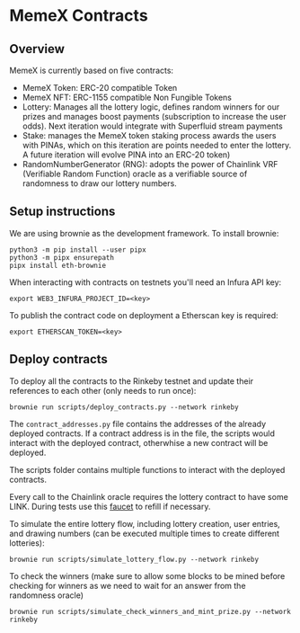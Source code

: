 # MemeX Contracts

## Overview

MemeX is currently based on five contracts:

* MemeX Token: ERC-20 compatible Token
* MemeX NFT: ERC-1155 compatible Non Fungible Tokens
* Lottery: Manages all the lottery logic, defines random winners for our prizes and manages boost payments (subscription to increase the user odds). Next iteration would integrate with Superfluid stream payments
* Stake: manages the MemeX token staking process awards the users with PINAs, which on this iteration are points needed to enter the lottery. A future iteration will evolve PINA into an ERC-20 token)
* RandomNumberGenerator (RNG): adopts the power of Chainlink VRF (Verifiable Random Function) oracle as a verifiable source of randomness to draw our lottery numbers.

## Setup instructions

We are using brownie as the development framework.
To install brownie:
```
python3 -m pip install --user pipx
python3 -m pipx ensurepath
pipx install eth-brownie
```

When interacting with contracts on testnets you'll need an Infura API key:

`export WEB3_INFURA_PROJECT_ID=<key>`

To publish the contract code on deployment a Etherscan key is required:

`export ETHERSCAN_TOKEN=<key>`

## Deploy contracts

To deploy all the contracts to the Rinkeby testnet and update their references to each other (only needs to run once):

`brownie run scripts/deploy_contracts.py --network rinkeby`

The `contract_addresses.py` file contains the addresses of the already deployed contracts. If a contract address is in the file, the scripts would interact with the deployed contract, otherwhise a new contract will be deployed.

The scripts folder contains multiple functions to interact with the deployed contracts. 

Every call to the Chainlink oracle requires the lottery contract to have some LINK. During tests use this [faucet](https://rinkeby.chain.link/) to refill if necessary.

To simulate the entire lottery flow, including lottery creation, user entries, and drawing numbers (can be executed multiple times to create different lotteries):

`brownie run scripts/simulate_lottery_flow.py --network rinkeby`

To check the winners (make sure to allow some blocks to be mined before checking for winners as we need to wait for an answer from the randomness oracle)

`brownie run scripts/simulate_check_winners_and_mint_prize.py --network rinkeby`
